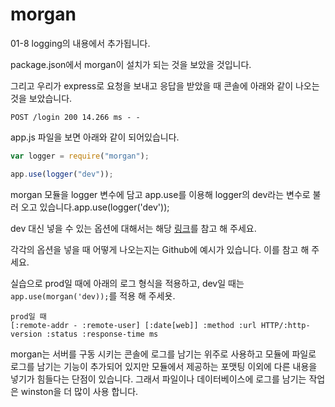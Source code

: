 # morgan

01-8 logging의 내용에서 추가됩니다.

package.json에서 morgan이 설치가 되는 것을 보았을 것입니다.

그리고 우리가 express로 요청을 보내고 응답을 받았을 때 콘솔에 아래와 같이 나오는 것을 보았습니다.

```text
POST /login 200 14.266 ms - -
```

app.js 파일을 보면 아래와 같이 되어있습니다.

```javascript
var logger = require("morgan");

app.use(logger("dev"));
```

morgan 모듈을 logger 변수에 담고 app.use를 이용해 logger의 dev라는 변수로 불러 오고 있습니다.app.use(logger('dev'));

dev 대신 넣을 수 있는 옵션에 대해서는 해당 [링크](https://github.com/expressjs/morgan#predefined-formats)를 참고 해 주세요.

각각의 옵션을 넣을 때 어떻게 나오는지는 Github에 예시가 있습니다. 이를 참고 해 주세요.

실습으로 prod일 때에 아래의 로그 형식을 적용하고, dev일 때는 `app.use(morgan('dev));`를 적용 해 주세욧.

```text
prod일 때
[:remote-addr - :remote-user] [:date[web]] :method :url HTTP/:http-version :status :response-time ms
```

morgan는 서버를 구동 시키는 콘솔에 로그를 남기는 위주로 사용하고 모듈에 파일로 로그를 남기는 기능이 추가되어 있지만 모듈에서 제공하는 포맷팅 이외에 다른 내용을 넣기가 힘들다는 단점이 있습니다. 그래서 파일이나 데이터베이스에 로그를 남기는 작업은 winston을 더 많이 사용 합니다.
